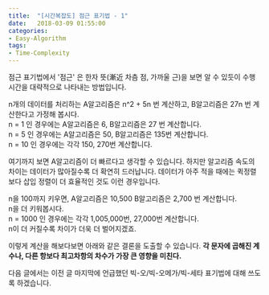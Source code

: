 ```yaml
---
title:  "[시간복잡도] 점근 표기법 - 1"
date:   2018-03-09 01:55:00
categories:
- Easy-Algorithm
tags:
- Time-Complexity
---
```


점근 표기법에서 '점근' 은 한자 뜻(漸近 차츰 점, 가까울 근)을 보면 알 수 있듯이 수행 시간을 대략적으로 나타내는 방법입니다.<br>

n개의 데이터를 처리하는 A알고리즘은 n^2 + 5n 번 계산하고, B알고리즘은 27n 번 계산한다고 가정해 봅시다.<br>
n = 1 인 경우에는 A알고리즘은 6, B알고리즘은 27 번 계산합니다.<br>
n = 5 인 경우에는 A알고리즘은 50, B알고리즘은 135번 계산합니다.<br>
n = 10 인 경우에는 각각 150, 270번 계산합니다.<br>

여기까지 보면 A알고리즘이 더 빠르다고 생각할 수 있습니다. 하지만 알고리즘 속도의 차이는 데이터가 많아질수록 더 확연히 드러납니다. 데이터가 아주 적을 때에는 퀵정렬보다 삽입 정렬이 더 효율적인 것도 이런 경우입니다.

n을 100까지 키우면, A알고리즘은 10,500 B알고리즘은 2,700 번 계산합니다.<br>
n을 더 키워봅시다.<br>
n = 1000 인 경우에는 각각 1,005,000번, 27,000번 계산합니다.<br>
n이 더 커질수록 차이가 더욱 더 벌어지겠죠.

이렇게 계산을 해보다보면 아래와 같은 결론을 도출할 수 있습니다.
<b>각 문자에 곱해진 계수나, 다른 항보다 최고차항의 차수가 가장 큰 영향을 미친다.</b>

다음 글에서는 이전 글 마지막에 언급했던 빅-오/빅-오메가/빅-세타 표기법에 대해 쓰도록 하겠습니다.
